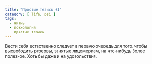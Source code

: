 ```yaml
---
title: "Простые тезисы #1"
category: [ life, psi ]
tags:
  - жизнь
  - психология
  - простые тезисы
---
```

Вести себя естественно следует в первую очередь для того, чтобы высвободить резервы, занятые лицемерием,
на что-нибудь более полезное. Хоть бы даже и на удовольствия.
